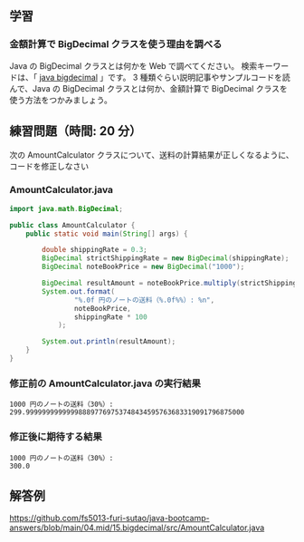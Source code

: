 ## 学習

### 金額計算で BigDecimal クラスを使う理由を調べる

Java の BigDecimal クラスとは何かを Web で調べてください。
検索キーワードは、「 [java bigdecimal](https://www.google.com/search?q=java+bigdecimal) 」です。
3 種類ぐらい説明記事やサンプルコードを読んで、Java の BigDecimal クラスとは何か、金額計算で BigDecimal クラスを使う方法をつかみましょう。

## 練習問題（時間: 20 分）

次の AmountCalculator クラスについて、送料の計算結果が正しくなるように、コードを修正しなさい

### AmountCalculator.java

```java
import java.math.BigDecimal;

public class AmountCalculator {
    public static void main(String[] args) {

        double shippingRate = 0.3;
        BigDecimal strictShippingRate = new BigDecimal(shippingRate);
        BigDecimal noteBookPrice = new BigDecimal("1000");

        BigDecimal resultAmount = noteBookPrice.multiply(strictShippingRate);
        System.out.format(
                "%.0f 円のノートの送料（%.0f%%）: %n",
                noteBookPrice,
                shippingRate * 100
            );

        System.out.println(resultAmount);
    }
}
```

### 修正前の AmountCalculator.java の実行結果

```console
1000 円のノートの送料（30%）:
299.999999999999988897769753748434595763683319091796875000
```

### 修正後に期待する結果

```console
1000 円のノートの送料（30%）:
300.0
```

## 解答例

https://github.com/fs5013-furi-sutao/java-bootcamp-answers/blob/main/04.mid/15.bigdecimal/src/AmountCalculator.java
